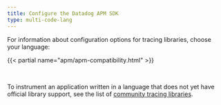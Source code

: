 ```yaml
---
title: Configure the Datadog APM SDK
type: multi-code-lang
---
```


For information about configuration options for tracing libraries, choose your language:

{{< partial name="apm/apm-compatibility.html" >}}

<br>

To instrument an application written in a language that does not yet have official library support, see the list of [community tracing libraries][1].



[1]: /developers/community/libraries/#apm-tracing-client-libraries
